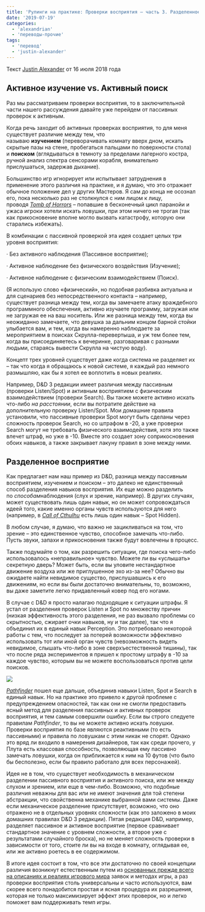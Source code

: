 ```yaml
---
title: 'Рулинги на практике: Проверки восприятия — часть 3. Разделенное восприятие'
date: '2019-07-19'
categories:
  - 'alexandrian'
  - 'переводы-прочие'
tags:
  - 'перевод'
  - 'justin-alexander'
---
```


Текст [Justin Alexander](https://vk.com/away.php?to=https://thealexandrian.net/about&cc_key=) от 16 июля 2018 года

## **Активное изучение vs. Активный поиск**

Раз мы рассматриваем проверки восприятия, то в заключительной части нашего рассуждения давайте уже перейдем от пассивных проверок к активным.

Когда речь заходит об активных проверках восприятия, то для меня существует различие между тем, что называю **изучением** (переворачивать комнату вверх дном, искать скрытые пазы на стене, пробегаться пальцами по поверхности стола) и **поиском** (вглядываться в темноту за пределами лагерного костра, ручной анализ спектра сенсорами корабля, внимательно прислушаться, задержав дыхание).

Большинство игр игнорирует или испытывает затруднения в применение этого различия на практике, и я думаю, что это отражает обычное положение дел у других Мастеров. Я сам до конца не осознал его, пока несколько раз не столкнулся с ним лицом к лицу, проводя *[Tomb of Horrors](https://vk.com/away.php?to=https%3A%2F%2Fthealexandrian.net%2Fwordpress%2F237%2Froleplaying-games%2Fthe-tomb-of-horrors&cc_key=)* – попавшие в бесконечный цикл паранойи и ужаса игроки хотели искать ловушки, при этом ничего не трогая (так как прикосновение вполне могло вызвать катастрофу, которую они старались избежать).

В комбинации с пассивной проверкой эта идея создает целых три уровня восприятия:

· Без активного наблюдения (Пассивное восприятие);

· Активное наблюдение без физического воздействия (Изучение);

· Активное наблюдение с физическим взаимодействием (Поиск).

(Я использую слово «физический», но подобная разбивка актуальна и для сценариев без непосредственного контакта – например, существует разница между тем, когда вы замечаете атаку враждебного программного обеспечения, активно изучаете программу, загружая или не загружая ее на ваш носитель. Или же разница между тем, когда вы неожиданно замечаете, что девушка за дальним концом барной стойки улыбается вам, и тем, когда вы намеренно наблюдаете за мероприятием в поисках Скрулла-перевертыша, и уж тем более тем, когда вы присоединяетесь к вечеринке, разговаривая с разными людьми, стараясь вывести Скрулла на чистую воду).

Концепт трех уровней существует даже когда система не разделяет их – так что когда я обращаюсь к новой системе, я каждый раз немного размышляю, как бы я хотел ее воплотить в новых реалиях.

Например, D&D 3 редакции имеет различия между пассивным (проверки Listen/Spot) и активным восприятием с физическим взаимодействием (проверки Search). Вы также можете активно искать что-либо *на расстоянии*, если вы потратите действие на дополнительную проверку Listen/Spot. Мои домашние правила установили, что пассивные проверки Spot могут быть сделаны через сложность проверок Search, но со штрафом в -20, а уже проверки Search могут не требовать физического взаимодействия, хотя это также влечет штраф, но уже в -10. Вместе это создает зону соприкосновения обоих навыков, а также закрывает лакуну правил в зоне между ними.

## **Разделенное восприятие**

Как предлагает нам наш пример из D&D, разница между пассивным восприятием, изучением и поиском – это далеко не единственный способ разделения навыков восприятия. Их еще можно разделить по *способам*наблюдения (слух и зрение, например). В других случаях, может существовать лишь один навык, но он может сопровождаться идеей того, какие именно органы чувств используются для него (например, в *[Call of Cthulhu](https://vk.com/away.php?to=https%3A%2F%2Fthealexandrian.net%2Fwordpress%2F39221%2Froleplaying-games%2Fcall-of-cthulhu-5th-edition-revised-system-cheat-sheet&cc_key=)* есть лишь один навык – Spot Hidden).

В любом случае, я думаю, что важно не зацикливаться на том, что зрение – это единственное чувство, способное замечать что-либо. Пусть звуки, запахи и прикосновения также будут вовлечены в процесс.

Также подумайте о том, как разрешить ситуации, где поиска чего-либо использовалось «неправильное» чувство. Можете ли вы «услышать» секретную дверь? Может быть, если вы уловите нестандартное движение воздуха или же приглушенное эхо из-за нее? Обычно вы ожидаете найти невидимое существо, прислушавшись к его движениям, но если вы были достаточно внимательны, то, возможно, вы даже заметите легко придавленный ковер под его ногами.

В случае с D&D я просто налагаю подходящие к ситуации штрафы. Я устал от разделения проверок Listen и Spot по множеству причин (низкая эффективность этого разделения, не раз вызвало проблемы со скрытностью, сжирает очки навыков, ну и так далее), так что я объединил их в единый навык Perception. Это потребовало некоторой работы с тем, что последует за потерей возможности эффективно использовать тот или иной орган чувств (невозможность видеть невидимое, слышать что-либо в зоне сверхъестественной тишины), так что после ряда экспериментов я пришел к простому штрафу в -10 за каждое чувство, которым вы не можете воспользоваться против цели поисков.

![](images/a78_795yVAA.jpg)

*[Pathfinder](https://vk.com/away.php?to=http%3A%2F%2Fwww.amazon.com%2Fexec%2Fobidos%2FASIN%2F1601251505%2Fdigitalcomi0a-20&cc_key=)* пошел еще дальше, объединив навыки Listen, Spot и Search в единый навык. Но на практике это привело к другой проблеме с предупреждением опасностей, так как они не смогли предоставить ясный метод для разделения пассивных и активных проверок восприятия, и тем самым совершили ошибку. Если вы строго следуете правилам *Pathfinder*, то вы не можете активно искать ловушки. Проверки восприятия по базе являются реактивными (то есть пассивными) и правила по ловушкам с этим никак не спорят. Однако это вряд ли входило в намерения дизайнеров, так как среди прочего, у Плута есть классовая способность, позволяющая ему пассивно замечать ловушки, когда он приближается к ним на 10 футов (что было бы бесполезно, если бы правило работало для всех персонажей).

Идея не в том, что существует необходимость в механическом разделении пассивного восприятия и активного поиска, или же между слухом и зрением, или еще в чем-либо. Возможно, что подобные различия неважны для вас или не имеют значения для той степени абстракции, что свойственна механике выбранной вами системы. Даже если механическое разделение присутствует, возможно, что оно отражено не в отдельных уровнях сложности (как это заложено в моих домашних правилах D&D 3 редакции). Пятая редакция D&D, например, разделяет пассивное и активное восприятие (первое сравнивает стандартное значение с уровнем сложности, а второе уже с результатами случайного броска), но не меняет сложность проверки в зависимости от того, стоите ли вы на входе в комнату, оглядывая ее, или же активно роетесь в ее содержимом.

В итоге идея состоит в том, что все эти достаточно по своей концепции различия возникнут естественным путем из [основанных прежде всего на описаниях и реалиях игрового мира](https://vk.com/away.php?to=https%3A%2F%2Fthealexandrian.net%2Fwordpress%2F37976%2Froleplaying-games%2Fart-of-rulings-part-3-the-fiction-mechanics-cycle&cc_key=) заявок и методах игры, а раз проверки восприятия столь универсальны и часто используются, вам скорее всего понадобится простая и ясная процедура их разрешения, которая не только максимизирует эффект этих проверок, но и легко поможет вам поддерживать темп игры.
